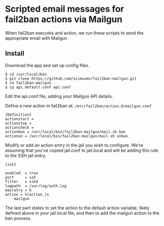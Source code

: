 # Scripted email messages for fail2ban actions via Mailgun

When fail2ban executes and action, we run these scripts to send the appropriate
email with Mailgun

## Install
Download the app and set up config files.

    $ cd /usr/local/bin
    $ git clone https://github.com/scimusmn/fail2ban-mailgun.git
    $ cd fail2ban-mailgun
    $ cp api.default.conf api.conf

Edit the api.conf file, adding your Mailgun API details.

Define a new action in fail2ban at: `/etc/fail2ban/action.d/mailgun.conf`

    [Definition]
    actionstart =
    actionstop =
    actioncheck =
    actionban = /usr/local/bin/fail2ban-mailgun/mail.sh ban
    actionun = /usr/local/bin/fail2ban-mailgun/mail.sh unban

Modify or add an action entry in the jail you wish to configure. We're assuming
that you've copied jail.conf to jail.local and will be adding this rule to the
SSH jail entry.

    [ssh]

    enabled  = true
    port     = ssh
    filter   = sshd
    logpath  = /var/log/auth.log
    maxretry = 6
    action = %(action_)s
        mailgun

The last part states to set the action to the default action variable,
likely defined above in your jail.local file, and then to add the mailgun
action to the ban process.
